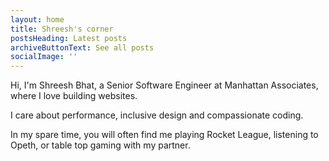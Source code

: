 ```yaml
---
layout: home
title: Shreesh's corner
postsHeading: Latest posts
archiveButtonText: See all posts
socialImage: ''
---
```

Hi, I'm Shreesh Bhat, a Senior Software Engineer at Manhattan Associates, where I love building websites.

I care about performance, inclusive design and compassionate coding.

In my spare time, you will often find me playing Rocket League, listening to Opeth, or table top gaming with my partner.